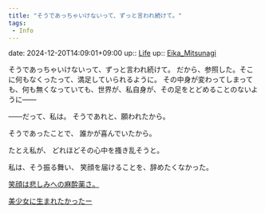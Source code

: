 ```yaml
---
title: "そうであっちゃいけないって、ずっと言われ続けて。"
tags:
 - Info
---
```


date: 2024-12-20T14:09:01+09:00
up:: [Life](../Bar/Novel/Chaos/Life.md)
up:: [Eika_Mitsunagi](../Bar/Novel/Nacaria/Eika_Mitsunagi.md)

そうであっちゃいけないって、ずっと言われ続けて。
だから、参照した。そこに何もなくったって、満足していられるように。
その中身が変わってしまっても、何も無くなっていても、世界が、私自身が、その足をとどめることのないように――

――だって、私は。
そうであれと、願われたから。

そうであったことで、
誰かが喜んでいたから。

たとえ私が、
どれほどその心中を搔き乱そうと。

私は、そう振る舞い、
笑顔を届けることを、辞めたくなかった。


[笑顔は悲しみへの麻酔薬さ。](笑顔は悲しみへの麻酔薬さ。.md)

[美少女に生まれたかったー](Blogger/美少女に生まれたかったー.md)
